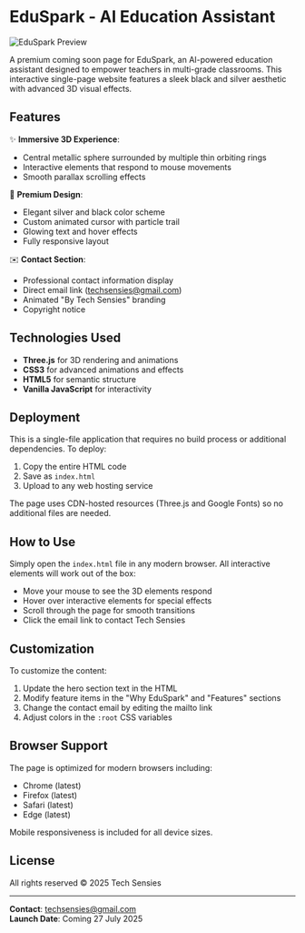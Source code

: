 # EduSpark - AI Education Assistant

![EduSpark Preview](https://i.imgur.com/JXQZf9j.png)

A premium coming soon page for EduSpark, an AI-powered education assistant designed to empower teachers in multi-grade classrooms. This interactive single-page website features a sleek black and silver aesthetic with advanced 3D visual effects.

## Features

✨ **Immersive 3D Experience**:
- Central metallic sphere surrounded by multiple thin orbiting rings
- Interactive elements that respond to mouse movements
- Smooth parallax scrolling effects

🎨 **Premium Design**:
- Elegant silver and black color scheme
- Custom animated cursor with particle trail
- Glowing text and hover effects
- Fully responsive layout

✉️ **Contact Section**:
- Professional contact information display
- Direct email link (techsensies@gmail.com)
- Animated "By Tech Sensies" branding
- Copyright notice

## Technologies Used

- **Three.js** for 3D rendering and animations
- **CSS3** for advanced animations and effects
- **HTML5** for semantic structure
- **Vanilla JavaScript** for interactivity

## Deployment

This is a single-file application that requires no build process or additional dependencies. To deploy:

1. Copy the entire HTML code
2. Save as `index.html`
3. Upload to any web hosting service

The page uses CDN-hosted resources (Three.js and Google Fonts) so no additional files are needed.

## How to Use

Simply open the `index.html` file in any modern browser. All interactive elements will work out of the box:

- Move your mouse to see the 3D elements respond
- Hover over interactive elements for special effects
- Scroll through the page for smooth transitions
- Click the email link to contact Tech Sensies

## Customization

To customize the content:

1. Update the hero section text in the HTML
2. Modify feature items in the "Why EduSpark" and "Features" sections
3. Change the contact email by editing the mailto link
4. Adjust colors in the `:root` CSS variables

## Browser Support

The page is optimized for modern browsers including:
- Chrome (latest)
- Firefox (latest)
- Safari (latest)
- Edge (latest)

Mobile responsiveness is included for all device sizes.

## License

All rights reserved © 2025 Tech Sensies

---

**Contact**: techsensies@gmail.com  
**Launch Date**: Coming 27 July 2025